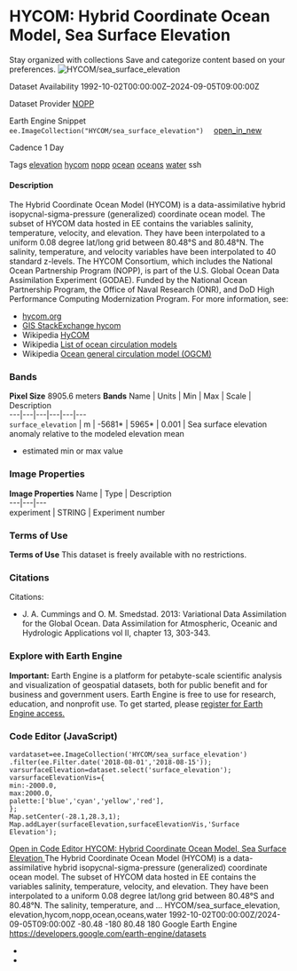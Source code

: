  
#  HYCOM: Hybrid Coordinate Ocean Model, Sea Surface Elevation 
Stay organized with collections  Save and categorize content based on your preferences. 
![HYCOM/sea_surface_elevation](https://developers.google.com/earth-engine/datasets/images/HYCOM/HYCOM_sea_surface_elevation_sample.png) 

Dataset Availability
    1992-10-02T00:00:00Z–2024-09-05T09:00:00Z 

Dataset Provider
     [ NOPP ](https://hycom.org/) 

Earth Engine Snippet
     `    ee.ImageCollection("HYCOM/sea_surface_elevation")   ` [ open_in_new ](https://code.earthengine.google.com/?scriptPath=Examples:Datasets/HYCOM/HYCOM_sea_surface_elevation) 

Cadence
    1 Day 

Tags
     [elevation](https://developers.google.com/earth-engine/datasets/tags/elevation) [hycom](https://developers.google.com/earth-engine/datasets/tags/hycom) [nopp](https://developers.google.com/earth-engine/datasets/tags/nopp) [ocean](https://developers.google.com/earth-engine/datasets/tags/ocean) [oceans](https://developers.google.com/earth-engine/datasets/tags/oceans) [water](https://developers.google.com/earth-engine/datasets/tags/water)
ssh
#### Description
The Hybrid Coordinate Ocean Model (HYCOM) is a data-assimilative hybrid isopycnal-sigma-pressure (generalized) coordinate ocean model. The subset of HYCOM data hosted in EE contains the variables salinity, temperature, velocity, and elevation. They have been interpolated to a uniform 0.08 degree lat/long grid between 80.48°S and 80.48°N. The salinity, temperature, and velocity variables have been interpolated to 40 standard z-levels.
The HYCOM Consortium, which includes the National Ocean Partnership Program (NOPP), is part of the U.S. Global Ocean Data Assimilation Experiment (GODAE).
Funded by the National Ocean Partnership Program, the Office of Naval Research (ONR), and DoD High Performance Computing Modernization Program.
For more information, see:
  * [hycom.org](https://www.hycom.org/)
  * [GIS StackExchange hycom](https://gis.stackexchange.com/questions/tagged/hycom)
  * Wikipedia [HyCOM](https://en.wikipedia.org/wiki/HyCOM)
  * Wikipedia [List of ocean circulation models](https://en.wikipedia.org/wiki/List_of_ocean_circulation_models)
  * Wikipedia [Ocean general circulation model (OGCM)](https://en.wikipedia.org/wiki/Ocean_general_circulation_model)


### Bands
**Pixel Size** 8905.6 meters 
**Bands**
Name | Units | Min | Max | Scale | Description  
---|---|---|---|---|---  
`surface_elevation` | m |  -5681*  |  5965*  | 0.001 | Sea surface elevation anomaly relative to the modeled elevation mean  
* estimated min or max value 
### Image Properties
**Image Properties**
Name | Type | Description  
---|---|---  
experiment | STRING | Experiment number  
### Terms of Use
**Terms of Use**
This dataset is freely available with no restrictions.
### Citations
Citations:
  * J. A. Cummings and O. M. Smedstad. 2013: Variational Data Assimilation for the Global Ocean. Data Assimilation for Atmospheric, Oceanic and Hydrologic Applications vol II, chapter 13, 303-343.


### Explore with Earth Engine
**Important:** Earth Engine is a platform for petabyte-scale scientific analysis and visualization of geospatial datasets, both for public benefit and for business and government users. Earth Engine is free to use for research, education, and nonprofit use. To get started, please [register for Earth Engine access.](https://console.cloud.google.com/earth-engine)
### Code Editor (JavaScript)
```
vardataset=ee.ImageCollection('HYCOM/sea_surface_elevation')
.filter(ee.Filter.date('2018-08-01','2018-08-15'));
varsurfaceElevation=dataset.select('surface_elevation');
varsurfaceElevationVis={
min:-2000.0,
max:2000.0,
palette:['blue','cyan','yellow','red'],
};
Map.setCenter(-28.1,28.3,1);
Map.addLayer(surfaceElevation,surfaceElevationVis,'Surface Elevation');
```
[ Open in Code Editor ](https://code.earthengine.google.com/?scriptPath=Examples:Datasets/HYCOM/HYCOM_sea_surface_elevation)
[ HYCOM: Hybrid Coordinate Ocean Model, Sea Surface Elevation ](https://developers.google.com/earth-engine/datasets/catalog/HYCOM_sea_surface_elevation)
The Hybrid Coordinate Ocean Model (HYCOM) is a data-assimilative hybrid isopycnal-sigma-pressure (generalized) coordinate ocean model. The subset of HYCOM data hosted in EE contains the variables salinity, temperature, velocity, and elevation. They have been interpolated to a uniform 0.08 degree lat/long grid between 80.48°S and 80.48°N. The salinity, temperature, and …
HYCOM/sea_surface_elevation, elevation,hycom,nopp,ocean,oceans,water 
1992-10-02T00:00:00Z/2024-09-05T09:00:00Z
-80.48 -180 80.48 180 
Google Earth Engine
https://developers.google.com/earth-engine/datasets
  * [ ](https://doi.org/https://hycom.org/)
  * [ ](https://doi.org/https://developers.google.com/earth-engine/datasets/catalog/HYCOM_sea_surface_elevation)


